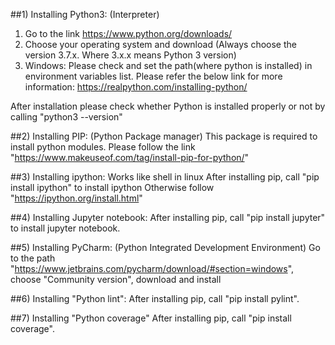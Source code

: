 ##1) Installing Python3: (Interpreter)
1) Go to the link https://www.python.org/downloads/
2) Choose your operating system and download (Always choose the version 3.7.x. Where 3.x.x means Python 3 version)
3) Windows: Please check and set the path(where python is installed) in environment variables list. Please refer the below link for more information:
https://realpython.com/installing-python/

After installation please check whether Python is installed properly or not by calling "python3 --version"

##2) Installing PIP: (Python Package manager) This package is required to install python modules.
Please follow the link "https://www.makeuseof.com/tag/install-pip-for-python/"

##3) Installing ipython: Works like shell in linux
After installing pip, call "pip install ipython" to install ipython
Otherwise follow "https://ipython.org/install.html"

##4) Installing Jupyter notebook:
After installing pip, call "pip install jupyter" to install jupyter notebook.

##5) Installing PyCharm: (Python Integrated Development Environment)
Go to the path "https://www.jetbrains.com/pycharm/download/#section=windows", choose "Community version", download and install 

##6) Installing "Python lint":
After installing pip, call "pip install pylint".

##7) Installing "Python coverage"
After installing pip, call "pip install coverage".